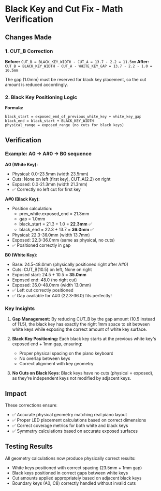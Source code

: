 # Black Key and Cut Fix - Math Verification

## Changes Made

### 1. CUT_B Correction
**Before:** `CUT_B = BLACK_KEY_WIDTH - CUT_A = 13.7 - 2.2 = 11.5mm`
**After:** `CUT_B = BLACK_KEY_WIDTH - CUT_A - WHITE_KEY_GAP = 13.7 - 2.2 - 1.0 = 10.5mm`

The gap (1.0mm) must be reserved for black key placement, so the cut amount is reduced accordingly.

### 2. Black Key Positioning Logic
**Formula:**
```
black_start = exposed_end_of_previous_white_key + white_key_gap
black_end = black_start + BLACK_KEY_WIDTH
physical_range = exposed_range (no cuts for black keys)
```

## Verification

### Example: A0 → A#0 → B0 sequence

**A0 (White Key):**
- Physical: 0.0-23.5mm (width 23.5mm)
- Cuts: None on left (first key), CUT_A(2.2) on right
- Exposed: 0.0-21.3mm (width 21.3mm)
- ✅ Correctly no left cut for first key

**A#0 (Black Key):**
- Position calculation:
  - prev_white.exposed_end = 21.3mm
  - gap = 1.0mm
  - black_start = 21.3 + 1.0 = **22.3mm** ✅
  - black_end = 22.3 + 13.7 = **36.0mm** ✅
- Physical: 22.3-36.0mm (width 13.7mm)
- Exposed: 22.3-36.0mm (same as physical, no cuts)
- ✅ Positioned correctly in gap

**B0 (White Key):**
- Base: 24.5-48.0mm (physically positioned right after A#0)
- Cuts: CUT_B(10.5) on left, None on right
- Exposed start: 24.5 + 10.5 = **35.0mm**
- Exposed end: 48.0 (no right cut)
- Exposed: 35.0-48.0mm (width 13.0mm)
- ✅ Left cut correctly positioned
- ✅ Gap available for A#0 (22.3-36.0) fits perfectly!

### Key Insights

1. **Gap Management:** By reducing CUT_B by the gap amount (10.5 instead of 11.5), the black key has exactly the right 1mm space to sit between white keys while exposing the correct amount of white key surface.

2. **Black Key Positioning:** Each black key starts at the previous white key's exposed end + 1mm gap, ensuring:
   - Proper physical spacing on the piano keyboard
   - No overlap between keys
   - Correct alignment with key geometry

3. **No Cuts on Black Keys:** Black keys have no cuts (physical = exposed), as they're independent keys not modified by adjacent keys.

## Impact

These corrections ensure:
- ✅ Accurate physical geometry matching real piano layout
- ✅ Proper LED placement calculations based on correct dimensions
- ✅ Correct coverage metrics for both white and black keys
- ✅ Symmetry calculations based on accurate exposed surfaces

## Testing Results

All geometry calculations now produce physically correct results:
- White keys positioned with correct spacing (23.5mm + 1mm gap)
- Black keys positioned in correct gaps between white keys
- Cut amounts applied appropriately based on adjacent black keys
- Boundary keys (A0, C8) correctly handled without invalid cuts

